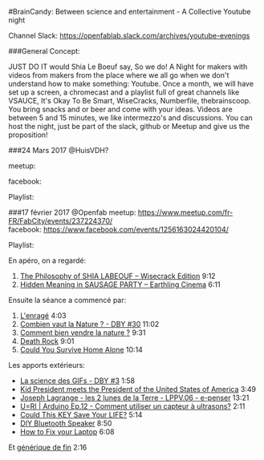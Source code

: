 #BrainCandy: Between science and entertainment - A Collective Youtube night

Channel Slack: https://openfablab.slack.com/archives/youtube-evenings  

###General Concept: 

JUST DO IT would Shia Le Boeuf say, So we do! 
A Night for makers with videos from makers from the place where we all go when we don't understand how to make something: Youtube. Once a month, we will have set up a screen, a chromecast and a playlist full of great channels like VSAUCE, It's Okay To Be Smart, WiseCracks, Numberfile, thebrainscoop. 
You bring snacks and or beer and come with your ideas. 
Videos are between 5 and 15 minutes, we like intermezzo's and discussions. 
You can host the night, just be part of the slack, github or Meetup and give us the proposition!


###24 Mars 2017 @HuisVDH?

meetup:

facebook:  

Playlist:

###17 février 2017 @Openfab
meetup: https://www.meetup.com/fr-FR/FabCity/events/237224370/  
facebook: https://www.facebook.com/events/1256163024420104/  

Playlist:

En apéro, on a regardé:

1. [The Philosophy of SHIA LABEOUF – Wisecrack Edition](https://youtu.be/6dsECbVahBw) 9:12  
2. [Hidden Meaning in SAUSAGE PARTY – Earthling Cinema](https://youtu.be/PmJ8wQKY_V8) 6:11  

Ensuite la séance a commencé par:

1. [L'enragé](https://youtu.be/ziUEFBm_t9k) 4:03
2. [Combien vaut la Nature ? - DBY #30](https://youtu.be/-IJnr0nUpVo) 11:02
3. [Comment bien vendre la nature ?](https://youtu.be/qFMycg39ctU) 9:31
4. [Death Rock](https://www.youtube.com/watch?v=J2xPQ36kfOY) 9:01
5. [Could You Survive Home Alone](https://www.youtube.com/watch?v=5NhijmGTwwo&feature=youtu.be) 10:14   

Les apports extérieurs:  

- [La science des GIFs - DBY #3](https://youtu.be/OD1nwi4kvXM) 1:58
- [Kid President meets the President of the United States of America](https://youtu.be/TssZ9Uma1-w) 3:49
- [Joseph Lagrange - les 2 lunes de la Terre - LPPV.06 - e-penser](https://youtu.be/BTaPtvxa_Uo) 13:21
- [U=RI | Arduino Ep.12 - Comment utiliser un capteur à ultrasons?](https://youtu.be/rkAzf_9h3tc) 2:11
- [Could This KEY Save Your LIFE?](https://youtu.be/l_VtS0PqGDs) 5:14
- [DIY Bluetooth Speaker](https://youtu.be/2HpLfTwabOE) 8:50
- [How to Fix your Laptop](https://youtu.be/d_H054zwCOY) 6:08  


Et [générique de fin](https://youtu.be/5-sfG8BV8wU) 2:16

